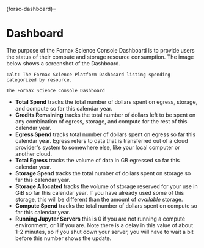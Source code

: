 (forsc-dashboard)=
# Dashboard

The purpose of the Fornax Science Console Dashboard is to provide users the status of their compute and storage resource consumption.
The image below shows a screenshot of the Dashboard.

```{figure} ../_static/forsc_dashboard.png
:alt: The Fornax Science Platform Dashboard listing spending categorized by resource.

The Fornax Science Console Dashboard
```

- **Total Spend** tracks the total number of dollars spent on egress, storage, and compute so far this calendar year.
- **Credits Remaining** tracks the total number of dollars left to be spent on any combination of egress, storage, and compute for the rest of this calendar year.
- **Egress Spend** tracks total number of dollars spent on egress so far this calendar year.
Egress refers to data that is transferred out of a cloud provider's system to somewhere else, like your local computer or another cloud.
- **Total Egress** tracks the volume of data in GB egressed so far this calendar year.
- **Storage Spend** tracks the total number of dollars spent on storage so far this calendar year.
- **Storage Allocated** tracks the volume of storage reserved for your use in GiB so far this calendar year.
If you have already used some of this storage, this will be different than the amount of *available* storage.
- **Compute Spend** tracks the total number of dollars spent on compute so far this calendar year.
- **Running Jupyter Servers** this is 0 if you are not running a compute environment, or 1 if you are.
Note there is a delay in this value of about 1-2 minutes, so if you shut down your server, you will have to wait a bit before this number shows the update.
